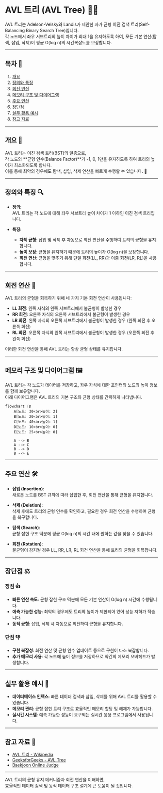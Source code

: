 # AVL 트리 (AVL Tree) 🌳🔄

AVL 트리는 Adelson-Velsky와 Landis가 제안한 자가 균형 이진 검색 트리(Self-Balancing Binary Search Tree)입니다.  
각 노드에서 좌우 서브트리의 높이 차이가 최대 1을 유지하도록 하여, 모든 기본 연산(탐색, 삽입, 삭제)이 평균 O(log n)의 시간복잡도를 보장합니다.

---

## 목차 📝
1. [개요](#개요-🧐)
2. [정의와 특징](#정의와-특징-🔍)
3. [회전 연산](#회전-연산-🔄)
4. [메모리 구조 및 다이어그램](#메모리-구조-및-다이어그램-🖼️)
5. [주요 연산](#주요-연산-🛠️)
6. [장단점](#장단점-⚖️)
7. [실무 활용 예시](#실무-활용-예시-💼)
8. [참고 자료](#참고-자료-🔗)

---

## 개요 🧐
AVL 트리는 이진 검색 트리(BST)의 일종으로,  
각 노드의 **균형 인수(Balance Factor)**가 -1, 0, 1만을 유지하도록 하여 트리의 높이가 최소화되도록 합니다.  
이를 통해 최악의 경우에도 탐색, 삽입, 삭제 연산을 빠르게 수행할 수 있습니다. 🚀

---

## 정의와 특징 🔍
- **정의**:  
  AVL 트리는 각 노드에 대해 좌우 서브트리 높이 차이가 1 이하인 이진 검색 트리입니다.
  
- **특징**:
  - **자체 균형**: 삽입 및 삭제 후 자동으로 회전 연산을 수행하여 트리의 균형을 유지합니다.
  - **높이 보장**: 균형을 유지하기 때문에 트리의 높이가 O(log n)을 보장합니다.
  - **회전 연산**: 균형을 맞추기 위해 단일 회전(LL, RR)과 이중 회전(LR, RL)을 사용합니다.

---

## 회전 연산 🔄
AVL 트리의 균형을 회복하기 위해 네 가지 기본 회전 연산이 사용됩니다:

- **LL 회전**: 왼쪽 자식의 왼쪽 서브트리에서 불균형이 발생한 경우  
- **RR 회전**: 오른쪽 자식의 오른쪽 서브트리에서 불균형이 발생한 경우  
- **LR 회전**: 왼쪽 자식의 오른쪽 서브트리에서 불균형이 발생한 경우 (왼쪽 회전 후 오른쪽 회전)  
- **RL 회전**: 오른쪽 자식의 왼쪽 서브트리에서 불균형이 발생한 경우 (오른쪽 회전 후 왼쪽 회전)  

이러한 회전 연산을 통해 AVL 트리는 항상 균형 상태를 유지합니다.

---

## 메모리 구조 및 다이어그램 🖼️
AVL 트리는 각 노드가 데이터를 저장하고, 좌우 자식에 대한 포인터와 노드의 높이 정보를 함께 보유합니다.  
아래 다이어그램은 AVL 트리의 기본 구조와 균형 상태를 간략하게 나타냅니다.

```mermaid
flowchart TD
    A[노드: 30<br>높이: 2]
    B[노드: 20<br>높이: 1]
    C[노드: 40<br>높이: 1]
    D[노드: 10<br>높이: 0]
    E[노드: 25<br>높이: 0]

    A --> B
    A --> C
    B --> D
    B --> E
```

---

## 주요 연산 🛠️
- **삽입 (Insertion)**:  
  새로운 노드를 BST 규칙에 따라 삽입한 후, 회전 연산을 통해 균형을 유지합니다.
  
- **삭제 (Deletion)**:  
  삭제 후에도 트리의 균형 인수를 확인하고, 필요한 경우 회전 연산을 수행하여 균형을 복구합니다.
  
- **탐색 (Search)**:  
  균형 잡힌 구조 덕분에 평균 O(log n)의 시간 내에 원하는 값을 찾을 수 있습니다.
  
- **회전 (Rotation)**:  
  불균형이 감지될 경우 LL, RR, LR, RL 회전 연산을 통해 트리의 균형을 회복합니다.

---

## 장단점 ⚖️

### 장점 👍
- **빠른 연산 속도**: 균형 잡힌 구조 덕분에 모든 기본 연산이 O(log n) 시간에 수행됩니다.
- **예측 가능한 성능**: 최악의 경우에도 트리의 높이가 제한되어 있어 성능 저하가 적습니다.
- **동적 균형**: 삽입, 삭제 시 자동으로 회전하여 균형을 유지합니다.

### 단점 👎
- **구현 복잡성**: 회전 연산 및 균형 인수 업데이트 등으로 구현이 다소 복잡합니다.
- **추가 메모리 사용**: 각 노드에 높이 정보를 저장하므로 약간의 메모리 오버헤드가 발생합니다.

---

## 실무 활용 예시 💼
- **데이터베이스 인덱스**: 빠른 데이터 검색과 삽입, 삭제를 위해 AVL 트리를 활용할 수 있습니다.
- **메모리 관리**: 균형 잡힌 트리 구조로 효율적인 메모리 할당 및 해제가 가능합니다.
- **실시간 시스템**: 예측 가능한 성능이 요구되는 실시간 응용 프로그램에서 사용됩니다.

---

## 참고 자료 🔗
- [AVL 트리 - Wikipedia](https://ko.wikipedia.org/wiki/AVL_트리)
- [GeeksforGeeks - AVL Tree](https://www.geeksforgeeks.org/avl-tree-set-1-insertion/)
- [Baekjoon Online Judge](https://www.acmicpc.net/)

---

AVL 트리의 균형 유지 메커니즘과 회전 연산을 이해하면,  
효율적인 데이터 검색 및 동적 데이터 구조 설계에 큰 도움이 될 것입니다.  